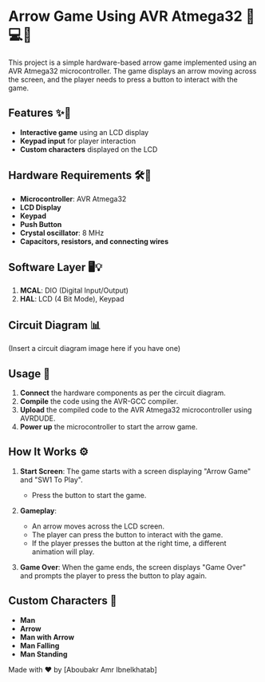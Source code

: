 # Arrow Game Using AVR Atmega32 🎯💻🔌

This project is a simple hardware-based arrow game implemented using an AVR Atmega32 microcontroller. The game displays an arrow moving across the screen, and the player needs to press a button to interact with the game.

## Features ✨📌

- **Interactive game** using an LCD display
- **Keypad input** for player interaction
- **Custom characters** displayed on the LCD

## Hardware Requirements 🛠️🧰

- **Microcontroller**: AVR Atmega32
- **LCD Display**
- **Keypad**
- **Push Button**
- **Crystal oscillator**: 8 MHz
- **Capacitors, resistors, and connecting wires**

## Software Layer 🖥️💡

1. **MCAL**: DIO (Digital Input/Output)
2. **HAL**: LCD (4 Bit Mode), Keypad

## Circuit Diagram 📊
(Insert a circuit diagram image here if you have one)

## Usage 📝

1. **Connect** the hardware components as per the circuit diagram.
2. **Compile** the code using the AVR-GCC compiler.
3. **Upload** the compiled code to the AVR Atmega32 microcontroller using AVRDUDE.
4. **Power up** the microcontroller to start the arrow game.

## How It Works ⚙️

1. **Start Screen**: The game starts with a screen displaying "Arrow Game" and "SW1 To Play".
   - Press the button to start the game.
   
2. **Gameplay**:
   - An arrow moves across the LCD screen.
   - The player can press the button to interact with the game.
   - If the player presses the button at the right time, a different animation will play.

3. **Game Over**: When the game ends, the screen displays "Game Over" and prompts the player to press the button to play again.

## Custom Characters 🎨

- **Man**
- **Arrow**
- **Man with Arrow**
- **Man Falling**
- **Man Standing**

Made with ❤️ by [Aboubakr Amr Ibnelkhatab]
